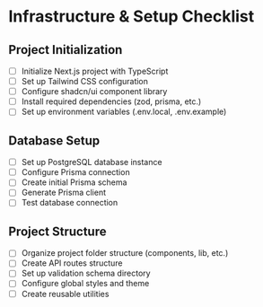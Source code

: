 # Infrastructure & Setup Checklist

## Project Initialization
- [ ] Initialize Next.js project with TypeScript
- [ ] Set up Tailwind CSS configuration
- [ ] Configure shadcn/ui component library
- [ ] Install required dependencies (zod, prisma, etc.)
- [ ] Set up environment variables (.env.local, .env.example)

## Database Setup
- [ ] Set up PostgreSQL database instance
- [ ] Configure Prisma connection
- [ ] Create initial Prisma schema
- [ ] Generate Prisma client
- [ ] Test database connection

## Project Structure
- [ ] Organize project folder structure (components, lib, etc.)
- [ ] Create API routes structure
- [ ] Set up validation schema directory
- [ ] Configure global styles and theme
- [ ] Create reusable utilities